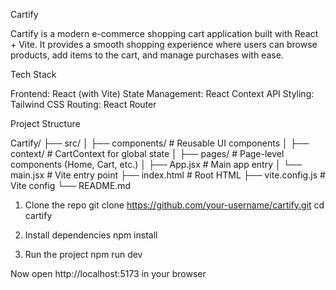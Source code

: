 Cartify

Cartify is a modern e-commerce shopping cart application built with React + Vite. It provides a smooth shopping experience where users can browse products, add items to the cart, and manage purchases with ease.

Tech Stack

Frontend: React (with Vite)
State Management: React Context API
Styling: Tailwind CSS
Routing: React Router

Project Structure

Cartify/
 ├── src/
 │   ├── components/      # Reusable UI components
 │   ├── context/         # CartContext for global state
 │   ├── pages/           # Page-level components (Home, Cart, etc.)
 │   ├── App.jsx          # Main app entry
 │   └── main.jsx         # Vite entry point
 ├── index.html           # Root HTML
 ├── vite.config.js       # Vite config
 └── README.md


1. Clone the repo
git clone https://github.com/your-username/cartify.git
cd cartify

2. Install dependencies
npm install

3. Run the project
npm run dev


Now open http://localhost:5173  in your browser